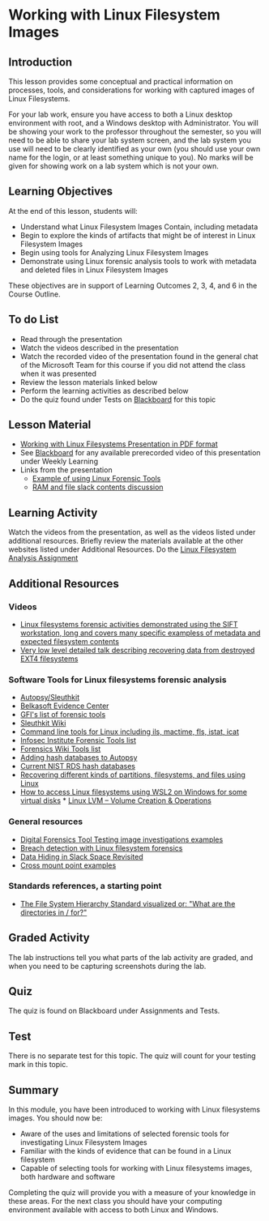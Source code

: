 # Working with Linux Filesystem Images

## Introduction
This lesson provides some conceptual and practical information on processes, tools, and considerations for working with captured images of Linux Filesystems.

For your lab work, ensure you have access to both a Linux desktop environment with root, and a Windows desktop with Administrator. You will be showing your work to the professor throughout the semester, so you will need to be able to share your lab system screen, and the lab system you use will need to be clearly identified as your own (you should use your own name for the login, or at least something unique to you). No marks will be given for showing work on a lab system which is not your own.


## Learning Objectives
At the end of this lesson, students will:
   * Understand what Linux Filesystem Images Contain, including metadata
   * Begin to explore the kinds of artifacts that might be of interest in Linux Filesystem Images
   * Begin using tools for Analyzing Linux Filesystem Images
   * Demonstrate using Linux forensic analysis tools to work with metadata and deleted files in Linux Filesystem Images

These objectives are in support of Learning Outcomes 2, 3, 4, and 6 in the Course Outline.

## To do List
   * Read through the presentation
   * Watch the videos described in the presentation
   * Watch the recorded video of the presentation found in the general chat of the Microsoft Team for this course if you did not attend the class when it was presented
   * Review the lesson materials linked below
   * Perform the learning activities as described below
   * Do the quiz found under Tests on [Blackboard](https://gc.blackboard.com) for this topic

## Lesson Material
   * [Working with Linux Filesystems Presentation in PDF format](Presentations/NETS1032-21W-04-LinuxFilesystemImages.pdf)
  * See [Blackboard](https://gc.blackboard.com) for any available prerecorded video of this presentation under Weekly Learning
   * Links from the presentation
      * [Example of using Linux Forensic Tools](https://opensource.com/article/18/4/linux-filesystem-forensics)
      * [RAM and file slack contents discussion](https://superuser.com/questions/1058565/file-slack-ram-slack-why-does-windows-write-arbitrary-ram-bytes-to-disk-does)

## Learning Activity
Watch the videos from the presentation, as well as the videos listed under additional resources. Briefly review the materials available at the other websites listed under Additional Resources.
Do the [Linux Filesystem Analysis Assignment](Labs/Lab04-Autopsy.html)

## Additional Resources    

### Videos
   * [Linux filesystems forensic activities demonstrated using the SIFT workstation, long and covers many specific exampless of metadata and expected filesystem contents](https://www.youtube.com/watch?v=HTEj8UY2TA8)
   * [Very low level detailed talk describing recovering data from destroyed EXT4 filesystems](https://www.youtube.com/watch?v=6pzm6909IvY)

### Software Tools for Linux filesystems forensic analysis
   * [Autopsy/Sleuthkit](http://sleuthkit.org/index.php)
   * [Belkasoft Evidence Center](https://www.youtube.com/watch?v=mu2mYMOVzyQ)
   * [GFI's list of forensic tools](https://techtalk.gfi.com/top-20-free-digital-forensic-investigation-tools-for-sysadmins)
   * [Sleuthkit Wiki](https://wiki.sleuthkit.org)
   * [Command line tools for Linux including ils, mactime, fls, istat, icat](http://wiki.sleuthkit.org/index.php?title=TSK_Tool_Overview)
   * [Infosec Institute Forensic Tools list](http://resources.infosecinstitute.com/computer-forensics-tools/)
   * [Forensics Wiki Tools list](https://forensicswiki.xyz)
   * [Adding hash databases to Autopsy](http://www.sleuthkit.org/autopsy/help/hash_db.html)
   * [Current NIST RDS hash databases](https://www.nist.gov/itl/ssd/software-quality-group/national-software-reference-library-nsrl/nsrl-download/current-rds)
   * [Recovering different kinds of partitions, filesystems, and files using Linux](https://likegeeks.com/recover-deleted-files-on-linux)
   * [How to access Linux filesystems using WSL2 on Windows for some virtual disks](https://www.bleepingcomputer.com/news/microsoft/windows-10-now-lets-you-mount-linux-ext4-filesystems-in-wsl-2/)
    * [Linux LVM – Volume Creation & Operations](https://www.unixarena.com/2013/08/linux-lvm-volume-creation-operation.html/)

### General resources
   * [Digital Forensics Tool Testing image investigations examples](http://dftt.sourceforge.net)
   * [Breach detection with Linux filesystem forensics](https://opensource.com/article/18/4/linux-filesystem-forensics)
   * [Data Hiding in Slack Space Revisited](https://www.semanticscholar.org/paper/Data-Hiding-in-Slack-Space-Revisited-Mohan-Thampy/8d29f53300b7df66cdd82442300c3c4a57f0833c)
   * [Cross mount point examples](http://systemmanager.ru/nbadmin.en/ch29s12s12s03.htm)

### Standards references, a starting point
   * [The File System Hierarchy Standard visualized or: "What are the directories in / for?"](https://www.reddit.com/r/linux/comments/8kt99k/the_file_system_hierarchy_standard_visualized_or/)

## Graded Activity
The lab instructions tell you what parts of the lab activity are graded, and when you need to be capturing screenshots during the lab.

## Quiz

The quiz is found on Blackboard under Assignments and Tests.

## Test

There is no separate test for this topic. The quiz will count for your testing mark in this topic.

## Summary
In this module, you have been introduced to working with Linux filesystems images.
You should now be:
* Aware of the uses and limitations of selected forensic tools for investigating Linux Filesystem Images
* Familiar with the kinds of evidence that can be found in a Linux filesystem
* Capable of selecting tools for working with Linux filesystems images, both hardware and software

Completing the quiz will provide you with a measure of your knowledge in these areas. For the next class you should have your computing environment available with access to both Linux and Windows.

